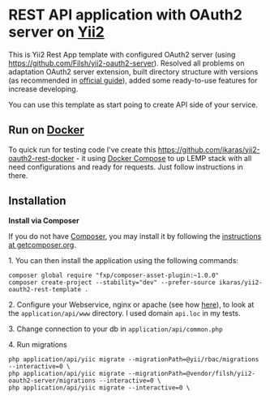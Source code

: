 # REST API application with OAuth2 server on [Yii2](https://github.com/yiisoft/yii2)

This is Yii2 Rest App template with configured OAuth2 server (using https://github.com/Filsh/yii2-oauth2-server). Resolved all problems on adaptation OAuth2 server extension, built directory structure with versions (as recommended in [official guide](http://www.yiiframework.com/doc-2.0/guide-rest-versioning.html)), added some ready-to-use features for increase developing. 

You can use this template as start poing to create API side of your service.

## Run on [Docker](https://docs.docker.com/)
To quick run for testing code I've create this https://github.com/ikaras/yii2-oauth2-rest-docker - it using [Docker Compose](https://docs.docker.com/compose/) to up LEMP stack with all need configurations and ready for requests. Just follow instructions in there.

## Installation

**Install via Composer**

If you do not have [Composer](http://getcomposer.org/), you may install it by following the
[instructions at getcomposer.org](https://getcomposer.org/doc/00-intro.md).

1\. You can then install the application using the following commands:
```
composer global require "fxp/composer-asset-plugin:~1.0.0"
composer create-project --stability="dev" --prefer-source ikaras/yii2-oauth2-rest-template .
```

2\. Configure your Webservice, nginx or apache (see how [here](http://www.yiiframework.com/doc-2.0/guide-start-installation.html#configuring-web-servers)), to look at the `application/api/www` directory. I used domain `api.loc` in my tests.

3\. Change connection to your db in `application/api/common.php`

4\. Run migrations
```
php application/api/yiic migrate --migrationPath=@yii/rbac/migrations --interactive=0 \
php application/api/yiic migrate --migrationPath=@vendor/filsh/yii2-oauth2-server/migrations --interactive=0 \
php application/api/yiic migrate --interactive=0 \
```
